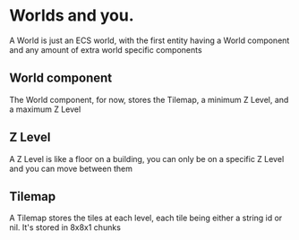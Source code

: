 # Worlds and you.

A World is just an ECS world, with the first entity having a World component and any amount of extra world specific components

## World component
The World component, for now, stores the Tilemap, a minimum Z Level, and a maximum Z Level

## Z Level
A Z Level is like a floor on a building, you can only be on a specific Z Level and you can move between them

## Tilemap
A Tilemap stores the tiles at each level, each tile being either a string id or nil. It's stored in 8x8x1 chunks
